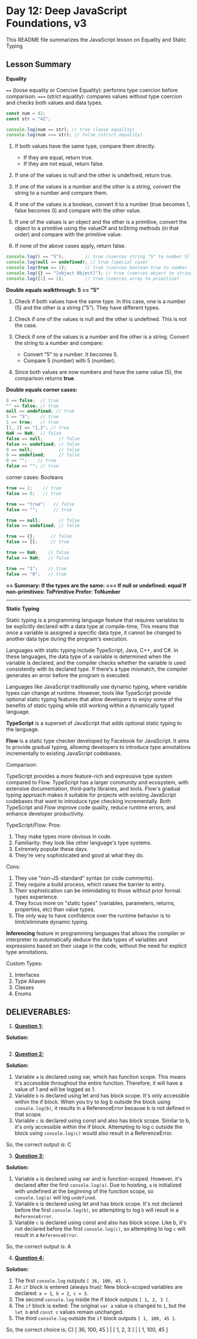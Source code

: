 # Day 12: Deep JavaScript Foundations, v3
This README file summarizes the JavaScript lesson on Equality and Static Typing

## Lesson Summary

**Equality**

`==` (loose equality or Coercive Equality): performs type coercion before comparison.
`===` (strict equality): compares values without type coercion and checks both values and data types.
```JavaScript
const num = 42;
const str = "42";

console.log(num == str); // true (loose equality)
console.log(num === str); // false (strict equality)
```

1. If both values have the same type, compare them directly.
	- If they are equal, return true.
	- If they are not equal, return false.

2. If one of the values is null and the other is undefined, return true.

3. If one of the values is a number and the other is a string, convert the string to a number and compare them.

4. If one of the values is a boolean, convert it to a number (true becomes 1, false becomes 0) and compare with the other value.

5. If one of the values is an object and the other is a primitive, convert the object to a primitive using the valueOf and toString methods (in that order) and compare with the primitive value.

6. If none of the above cases apply, return false.
```javascript
console.log(5 == "5");        // true (coerces string "5" to number 5)
console.log(null == undefined); // true (special case)
console.log(true == 1);       // true (coerces boolean true to number 1)
console.log({} == "[object Object]"); // true (coerces object to string "[object Object]")
console.log([1] == 1);        // true (coerces array to primitive)
```

**Double equals walkthrough:**
**5 == "5"**

1. Check if both values have the same type. In this case, one is a number (5) and the other is a string ("5"). They have different types.

2. Check if one of the values is null and the other is undefined. This is not the case.

3. Check if one of the values is a number and the other is a string. Convert the string to a number and compare:

	- Convert "5" to a number. It becomes 5.
	- Compare 5 (number) with 5 (number).
	
4. Since both values are now numbers and have the same value (5), the comparison returns **true**.

**Double equals corner cases:**
```javascript
0 == false;  // true
"" == false; // true
null == undefined; // true
5 == "5";    // true
1 == true;   // true
[1, 2] == "1,2"; // true
NaN == NaN;  // false
false == null;      // false
false == undefined; // false
0 == null;          // false
0 == undefined;     // false
0 == "";    // true
false == ""; // true
```

corner cases: Booleans
```JavaScript
true == 1;    // true
false == 0;   // true

true == "true";   // false
false == "";      // true

true == null;       // false
false == undefined; // false

true == {};      // false
false == [];     // true

true == NaN;    // false
false == NaN;   // false

true == "1";    // true
false == "0";   // true

```

**== Summary: 
If the types are the same: ===
If null or undefined: equal 
If non-primitives: ToPrimitive 
Prefer: ToNumber**

----------
**Static Typing**

Static typing is a programming language feature that requires variables to be explicitly declared with a data type at compile-time, This means that once a variable is assigned a specific data type, it cannot be changed to another data type during the program's execution.

Languages with static typing include TypeScript, Java, C++, and C#. In these languages, the data type of a variable is determined when the variable is declared, and the compiler checks whether the variable is used consistently with its declared type. If there's a type mismatch, the compiler generates an error before the program is executed.

Languages like JavaScript traditionally use dynamic typing, where variable types can change at runtime. However, tools like TypeScript provide optional static typing features that allow developers to enjoy some of the benefits of static typing while still working within a dynamically typed language.

**TypeScript** is a superset of JavaScript that adds optional static typing to the language.

**Flow** is a static type checker developed by Facebook for JavaScript. It aims to provide gradual typing, allowing developers to introduce type annotations incrementally to existing JavaScript codebases.

Comparison:

TypeScript provides a more feature-rich and expressive type system compared to Flow.
TypeScript has a larger community and ecosystem, with extensive documentation, third-party libraries, and tools.
Flow's gradual typing approach makes it suitable for projects with existing JavaScript codebases that want to introduce type checking incrementally.
Both TypeScript and Flow improve code quality, reduce runtime errors, and enhance developer productivity.


TypeScript/Flow: Pros: 

1. They make types more obvious in code.
2. Familiarity: they look like other language's type systems.
3. Extremely popular these days.
4. They're very sophisticated and good at what they do.

Cons:

1. They use "non-JS-standard" syntax (or code comments).
2. They require a build process, which raises the barrier to entry.
3. Their sophistication can be intimidating to those without prior formal. types experience.
4. They focus more on "static types" (variables, parameters, returns, properties, etc) than value types.
5. The only way to have confidence over the runtime behavior is to limit/eliminate dynamic typing.

**Inferencing** feature in programming languages that allows the compiler or interpreter to automatically deduce the data types of variables and expressions based on their usage in the code, without the need for explicit type annotations.

Custom Types:

1. Interfaces
2. Type Aliases
3. Classes
4. Enums


## DELIEVERABLES:

1. **[Question 1:](https://github.com/orjwan-alrajaby/gsg-QA-Nablus-training-2023/blob/main/learning-sprint-1/week3%20-%20deep-javascript-foundations-v3/day%202/tasks.md#question-1)**
   
**Solution:** 
 ```javascript

```

2. **[Question 2:](https://github.com/orjwan-alrajaby/gsg-QA-Nablus-training-2023/blob/main/learning-sprint-1/week3%20-%20deep-javascript-foundations-v3/day%202/tasks.md#question-2)**
   
**Solution:**

1. Variable `a` is declared using var, which has function scope. This means it's accessible throughout the entire function. Therefore, it will have a value of 1 and will be logged as 1.
2. Variable `b` is declared using let and has block scope. It's only accessible within the if block. When you try to log b outside the block using `console.log(b)`, it results in a ReferenceError because b is not defined in that scope.
3. Variable `c` is declared using const and also has block scope. Similar to b, it's only accessible within the if block. Attempting to log c outside the block using `console.log(c)` would also result in a ReferenceError.

So, the correct output is: C

3. **[Question 3:](https://github.com/orjwan-alrajaby/gsg-QA-Nablus-training-2023/blob/main/learning-sprint-1/week3%20-%20deep-javascript-foundations-v3/day%202/tasks.md#question-3)**
   
**Solution:**

1. Variable `a` is declared using var and is function-scoped. However, it's declared after the first `console.log(a)`. Due to hoisting, `a` is initialized with undefined at the beginning of the function scope, so `console.log(a)` will log `undefined`.
2. Variable `b` is declared using let and has block scope. It's not declared before the first `console.log(b)`, so attempting to log `b` will result in a `ReferenceError`.
3. Variable `c` is declared using const and also has block scope. Like b, it's not declared before the first `console.log(c)`, so attempting to log `c` will result in a `ReferenceError`.

So, the correct output is: A

4. **[Question 4:](https://github.com/orjwan-alrajaby/gsg-QA-Nablus-training-2023/blob/main/learning-sprint-1/week3%20-%20deep-javascript-foundations-v3/day%202/tasks.md#question-4)**
   
**Solution:**

1. The first `console.log` outputs `[ 36, 100, 45 ]`.
2. An `if` block is entered (always true): New block-scoped variables are declared: `a = 1`,` b = 2`,` c = 3`.
3. The second `console.log` inside the if block outputs `[ 1, 2, 3 ]`.
4. The `if` block is exited: The original `var a` value is changed to `1`, but the `let b` and `const c` values remain unchanged.
5. The third `console.log` outside the `if` block outputs `[ 1, 100, 45 ]`.

So, the correct choice is:
C) [ 36, 100, 45 ] | [ 1, 2, 3 ] | [ 1, 100, 45 ]
